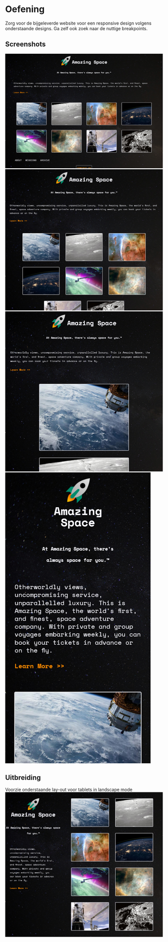 # Oefening

Zorg voor de bijgeleverde website voor een responsive design volgens onderstaande designs. Ga zelf ook zoek naar de nuttige breakpoints.

## Screenshots
![](Images/screenshot1.png)
![](Images/screenshot2.png)
![](Images/screenshot4.png)
![](Images/screenshot5.png)

## Uitbreiding
Voorzie onderstaande lay-out voor tablets in landscape mode
![](Images/screenshot3.png)

